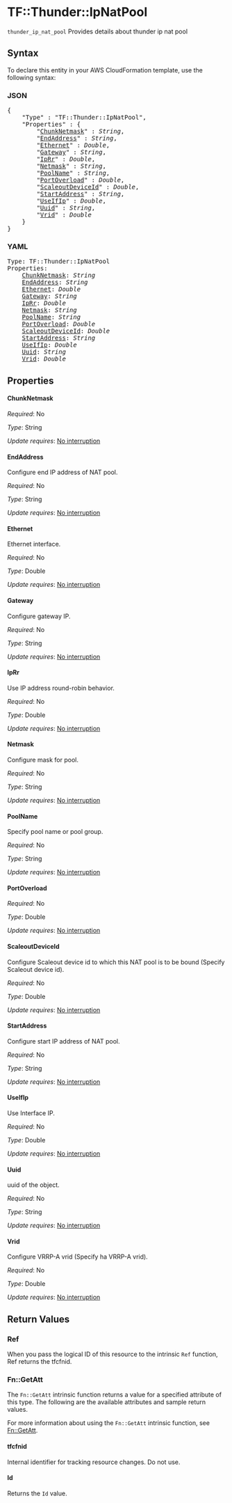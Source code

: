 # TF::Thunder::IpNatPool

`thunder_ip_nat_pool` Provides details about thunder ip nat pool

## Syntax

To declare this entity in your AWS CloudFormation template, use the following syntax:

### JSON

<pre>
{
    "Type" : "TF::Thunder::IpNatPool",
    "Properties" : {
        "<a href="#chunknetmask" title="ChunkNetmask">ChunkNetmask</a>" : <i>String</i>,
        "<a href="#endaddress" title="EndAddress">EndAddress</a>" : <i>String</i>,
        "<a href="#ethernet" title="Ethernet">Ethernet</a>" : <i>Double</i>,
        "<a href="#gateway" title="Gateway">Gateway</a>" : <i>String</i>,
        "<a href="#iprr" title="IpRr">IpRr</a>" : <i>Double</i>,
        "<a href="#netmask" title="Netmask">Netmask</a>" : <i>String</i>,
        "<a href="#poolname" title="PoolName">PoolName</a>" : <i>String</i>,
        "<a href="#portoverload" title="PortOverload">PortOverload</a>" : <i>Double</i>,
        "<a href="#scaleoutdeviceid" title="ScaleoutDeviceId">ScaleoutDeviceId</a>" : <i>Double</i>,
        "<a href="#startaddress" title="StartAddress">StartAddress</a>" : <i>String</i>,
        "<a href="#useifip" title="UseIfIp">UseIfIp</a>" : <i>Double</i>,
        "<a href="#uuid" title="Uuid">Uuid</a>" : <i>String</i>,
        "<a href="#vrid" title="Vrid">Vrid</a>" : <i>Double</i>
    }
}
</pre>

### YAML

<pre>
Type: TF::Thunder::IpNatPool
Properties:
    <a href="#chunknetmask" title="ChunkNetmask">ChunkNetmask</a>: <i>String</i>
    <a href="#endaddress" title="EndAddress">EndAddress</a>: <i>String</i>
    <a href="#ethernet" title="Ethernet">Ethernet</a>: <i>Double</i>
    <a href="#gateway" title="Gateway">Gateway</a>: <i>String</i>
    <a href="#iprr" title="IpRr">IpRr</a>: <i>Double</i>
    <a href="#netmask" title="Netmask">Netmask</a>: <i>String</i>
    <a href="#poolname" title="PoolName">PoolName</a>: <i>String</i>
    <a href="#portoverload" title="PortOverload">PortOverload</a>: <i>Double</i>
    <a href="#scaleoutdeviceid" title="ScaleoutDeviceId">ScaleoutDeviceId</a>: <i>Double</i>
    <a href="#startaddress" title="StartAddress">StartAddress</a>: <i>String</i>
    <a href="#useifip" title="UseIfIp">UseIfIp</a>: <i>Double</i>
    <a href="#uuid" title="Uuid">Uuid</a>: <i>String</i>
    <a href="#vrid" title="Vrid">Vrid</a>: <i>Double</i>
</pre>

## Properties

#### ChunkNetmask

_Required_: No

_Type_: String

_Update requires_: [No interruption](https://docs.aws.amazon.com/AWSCloudFormation/latest/UserGuide/using-cfn-updating-stacks-update-behaviors.html#update-no-interrupt)

#### EndAddress

Configure end IP address of NAT pool.

_Required_: No

_Type_: String

_Update requires_: [No interruption](https://docs.aws.amazon.com/AWSCloudFormation/latest/UserGuide/using-cfn-updating-stacks-update-behaviors.html#update-no-interrupt)

#### Ethernet

Ethernet interface.

_Required_: No

_Type_: Double

_Update requires_: [No interruption](https://docs.aws.amazon.com/AWSCloudFormation/latest/UserGuide/using-cfn-updating-stacks-update-behaviors.html#update-no-interrupt)

#### Gateway

Configure gateway IP.

_Required_: No

_Type_: String

_Update requires_: [No interruption](https://docs.aws.amazon.com/AWSCloudFormation/latest/UserGuide/using-cfn-updating-stacks-update-behaviors.html#update-no-interrupt)

#### IpRr

Use IP address round-robin behavior.

_Required_: No

_Type_: Double

_Update requires_: [No interruption](https://docs.aws.amazon.com/AWSCloudFormation/latest/UserGuide/using-cfn-updating-stacks-update-behaviors.html#update-no-interrupt)

#### Netmask

Configure mask for pool.

_Required_: No

_Type_: String

_Update requires_: [No interruption](https://docs.aws.amazon.com/AWSCloudFormation/latest/UserGuide/using-cfn-updating-stacks-update-behaviors.html#update-no-interrupt)

#### PoolName

Specify pool name or pool group.

_Required_: No

_Type_: String

_Update requires_: [No interruption](https://docs.aws.amazon.com/AWSCloudFormation/latest/UserGuide/using-cfn-updating-stacks-update-behaviors.html#update-no-interrupt)

#### PortOverload

_Required_: No

_Type_: Double

_Update requires_: [No interruption](https://docs.aws.amazon.com/AWSCloudFormation/latest/UserGuide/using-cfn-updating-stacks-update-behaviors.html#update-no-interrupt)

#### ScaleoutDeviceId

Configure Scaleout device id to which this NAT pool is to be bound (Specify Scaleout device id).

_Required_: No

_Type_: Double

_Update requires_: [No interruption](https://docs.aws.amazon.com/AWSCloudFormation/latest/UserGuide/using-cfn-updating-stacks-update-behaviors.html#update-no-interrupt)

#### StartAddress

Configure start IP address of NAT pool.

_Required_: No

_Type_: String

_Update requires_: [No interruption](https://docs.aws.amazon.com/AWSCloudFormation/latest/UserGuide/using-cfn-updating-stacks-update-behaviors.html#update-no-interrupt)

#### UseIfIp

Use Interface IP.

_Required_: No

_Type_: Double

_Update requires_: [No interruption](https://docs.aws.amazon.com/AWSCloudFormation/latest/UserGuide/using-cfn-updating-stacks-update-behaviors.html#update-no-interrupt)

#### Uuid

uuid of the object.

_Required_: No

_Type_: String

_Update requires_: [No interruption](https://docs.aws.amazon.com/AWSCloudFormation/latest/UserGuide/using-cfn-updating-stacks-update-behaviors.html#update-no-interrupt)

#### Vrid

Configure VRRP-A vrid (Specify ha VRRP-A vrid).

_Required_: No

_Type_: Double

_Update requires_: [No interruption](https://docs.aws.amazon.com/AWSCloudFormation/latest/UserGuide/using-cfn-updating-stacks-update-behaviors.html#update-no-interrupt)

## Return Values

### Ref

When you pass the logical ID of this resource to the intrinsic `Ref` function, Ref returns the tfcfnid.

### Fn::GetAtt

The `Fn::GetAtt` intrinsic function returns a value for a specified attribute of this type. The following are the available attributes and sample return values.

For more information about using the `Fn::GetAtt` intrinsic function, see [Fn::GetAtt](https://docs.aws.amazon.com/AWSCloudFormation/latest/UserGuide/intrinsic-function-reference-getatt.html).

#### tfcfnid

Internal identifier for tracking resource changes. Do not use.

#### Id

Returns the <code>Id</code> value.

